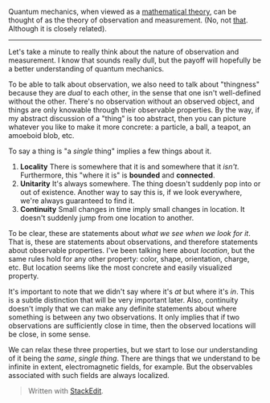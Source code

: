 Quantum mechanics, when viewed as a [mathematical theory](https://en.wikipedia.org/wiki/Mathematical_theory), can be thought of as the theory of observation and measurement. (No, not [that](http://mathworld.wolfram.com/MeasureTheory.html). Although it is closely related).

---

Let's take a minute to really think about the nature of observation and measurement. I know that sounds really dull, but the payoff will hopefully be a better understanding of quantum mechanics.

To be able to talk about observation, we also need to talk about "thingness" because they are *dual* to each other, in the sense that one isn't well-defined without the other. There's no observation without an observed object, and things are only knowable through their observable properties. By the way, if my abstract discussion of a "thing" is too abstract, then you can picture whatever you like to make it more concrete: a particle, a ball, a teapot, an amoeboid blob, etc.

To say a thing is "a *single* thing" implies a few things about it. 
1. **Locality**
There is somewhere that it is and somewhere that it *isn't*. Furthermore, this "where it is" is **bounded** and **connected**.
2. **Unitarity**
It's always somewhere. The thing doesn't suddenly pop into or out of existence. Another way to say this is, if we look everywhere, we're always guaranteed to find it.
3. **Continuity**
Small changes in time imply small changes in location. It doesn't suddenly jump from one location to another.

To be clear, these are statements about *what we see when we look for it*. That is, these are statements about observations, and therefore statements about observable properties. I've been talking here about *location*, but the same rules hold for any other property: color, shape, orientation, charge, etc. But location seems like the most concrete and easily visualized property.

It's important to note that we didn't say where it's *at* but where it's *in*. This is a subtle distinction that will be very important later. Also, continuity doesn't imply that we can make any definite statements about where something is between any two observations. It only implies that if two observations are sufficiently close in time, then the observed locations will be close, in some sense.

We can relax these three properties, but we start to lose our understanding of it being the *same*, *single* *thing*. There are things that we understand to be infinite in extent, electromagnetic fields, for example. But the observables associated with such fields are always localized.



> Written with [StackEdit](https://stackedit.io/).
<!--stackedit_data:
eyJoaXN0b3J5IjpbNDYwNzgwMTg2LDE1NTM2NTQyOSwxMDIwMD
EyNTgyLC05Mjc0NzM1MTcsLTEzNTA4NzkzMDMsLTU2NTQ4NTY0
OCwtMTk1OTYwMTcwMywtMTAwNTI5OTUyNiw1NjE5NzUzOTAsLT
E0MTc5MTI3MjgsLTE5NzQxODIwNjAsLTU2NjI3NzE0NiwtMTk0
NDE5Njg3NF19
-->